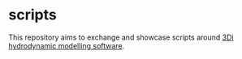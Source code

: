 # scripts
This repository aims to exchange and showcase scripts around [3Di hydrodynamic modelling software](http://www.3diwatermanagement.com/).